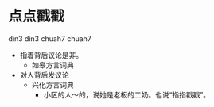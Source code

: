 # 点点戳戳
din3 din3 chuah7 chuah7
+ 指着背后议论是非。
  * 如皋方言词典
+ 对人背后发议论
  * 兴化方言词典
    - 小区的人～的，说她是老板的二奶。也说“指指戳戳”。
